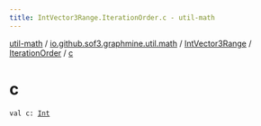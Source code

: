 ```yaml
---
title: IntVector3Range.IterationOrder.c - util-math
---
```


[util-math](../../../index.html) / [io.github.sof3.graphmine.util.math](../../index.html) / [IntVector3Range](../index.html) / [IterationOrder](index.html) / [c](./c.html)

# c

`val c: `[`Int`](https://kotlinlang.org/api/latest/jvm/stdlib/kotlin/-int/index.html)
